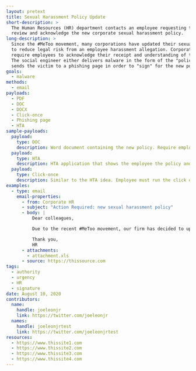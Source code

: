 ```yaml
---
layout: pretext
title: Sexual Harassment Policy Update
short-description: >
  The Human Resources (HR) department contacts an employee requesting they 
  review and acknowledge the new corporate sexual harassment policy.
long-description: >
  Since the #MeToo movement, many corporations have updated their sexual harassment policies 
  to reduce legal risk from an employee harassment allegation. Corporate policies often 
  require employees to acknowledge their receipt and understanding of the policy. 
  The social engineer either delivers malware in the form of the "policy" or 
  sends the victim to a phishing page in order to "sign" for the new policy.
goals:
  - malware
methods:
  - email
payloads:
  - PDF
  - DOC
  - DOCX
  - Click-once
  - Phishing page
  - HTA
sample-payloads:
  payload:
    type: DOC
    description: Word document containing the new policy. Require employees to enable macros in order to "sign" for it. Could dress up the document to look rather legit + include instructions for enabling macros to "sign".
  payload:
    type: HTA
    description: HTA application that shows the employee the policy and then has a page asking them to sign.
  payload:
    type: Click-once
    description: Similar to the HTA idea. Employee must run the click once application in order to view and then sign the policy.
examples:
  - type: email
    email-properties:
      - from: Corporate HR
      - subject: "Action Required: new sexual harassment policy"
      - body: |
          Dear colleagues,

          Due to the recent #MeToo movement, our firm has decided to update our sexual harassment policy. All employees are required to abide by these new regulations. To ensure everyone has read them, we require that you download the following policy and electronically sign acknowledging receipt. If you have any questions, please contact the HR department.

          Thank you,
          HR
      - attachments:
        - attachment.xls
      - source: https://thissource.com
tags:
  - authority
  - urgency
  - HR
  - signature
date: August 10, 2020
contributors:
  name:
    handle: joeleonjr
    link: https://twitter.com/joeleonjr
  names:
    handle: joeleonjrtest
    link: https://twitter.com/joeleonjrtest
resources:
  - https://www.thissite1.com
  - https://www.thissite2.com
  - https://www.thissite3.com
  - https://www.thissite4.com
---
```



